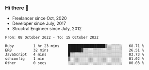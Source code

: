 ### Hi there 👋

- Freelancer since Oct, 2020
- Developer since July, 2017
- Structral Engineer since July, 2012

<!--START_SECTION:waka-->

```text
From: 08 October 2022 - To: 15 October 2022

Ruby         1 hr 23 mins    █████████████████▒░░░░░░░   68.71 %
ERB          32 mins         ██████▓░░░░░░░░░░░░░░░░░░   26.51 %
JavaScript   4 mins          █░░░░░░░░░░░░░░░░░░░░░░░░   03.73 %
sshconfig    1 min           ▒░░░░░░░░░░░░░░░░░░░░░░░░   01.02 %
Other        0 secs          ░░░░░░░░░░░░░░░░░░░░░░░░░   00.03 %
```

<!--END_SECTION:waka-->
